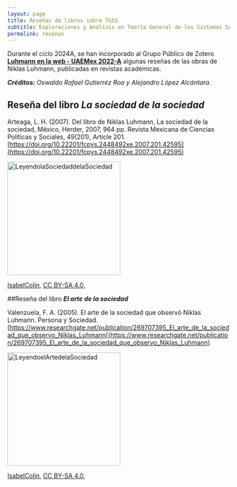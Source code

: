 ```yaml
---
layout: page
title: Reseñas de libros sobre TGSS
subtitle: Exploraciones y Análisis en Teoría General de los Sistemas Sociales
permalink: resenas
---
```


Durante el ciclo 2024A, se han incorporado al Grupo Público de Zotero [**Luhmann en la web - UAEMex 2022-A**](https://www.zotero.org/groups/4695391/luhmann_en_la_web_-_uaemex_2022-a) algunas reseñas de las obras de Niklas Luhmann, publicadas en revistas académicas.

***Créditos:** Oswaldo Rafael Gutierréz Roa y Alejandro López Alcántara.*

## Reseña del libro ***La sociedad de la sociedad***

Arteaga, L. H. (2007). Del libro de Niklas Luhmann, La sociedad de la sociedad, México, Herder, 2007, 964 pp. Revista Mexicana de Ciencias Políticas y Sociales, 49(201), Article 201. [https://doi.org/10.22201/fcpys.2448492xe.2007.201.42595](https://doi.org/10.22201/fcpys.2448492xe.2007.201.42595)

<a title="IsabelColin, CC BY-SA 4.0 &lt;https://creativecommons.org/licenses/by-sa/4.0&gt;, undefined" href="https://commons.wikimedia.org/wiki/File:LeyendolaSociedaddelaSociedad.jpg"><img width="256" alt="LeyendolaSociedaddelaSociedad" src="https://upload.wikimedia.org/wikipedia/commons/thumb/2/26/LeyendolaSociedaddelaSociedad.jpg/256px-LeyendolaSociedaddelaSociedad.jpg?20220611222242"></a>

<a href="https://commons.wikimedia.org/wiki/File:LeyendolaSociedaddelaSociedad.jpg">IsabelColin</a>, <a href="https://creativecommons.org/licenses/by-sa/4.0">CC BY-SA 4.0</a>, 

##Reseña del libro ***El arte de la sociedad***

Valenzuela, F. A. (2005). El arte de la sociedad que observó Niklas Luhmann. Persona y Sociedad. [https://www.researchgate.net/publication/269707395_El_arte_de_la_sociedad_que_observo_Niklas_Luhmann[(https://www.researchgate.net/publication/269707395_El_arte_de_la_sociedad_que_observo_Niklas_Luhmann)

<a title="IsabelColin, CC BY-SA 4.0 &lt;https://creativecommons.org/licenses/by-sa/4.0&gt;, undefined" href="https://commons.wikimedia.org/wiki/File:LeyendoelArtedelaSociedad.jpg"><img width="256" alt="LeyendoelArtedelaSociedad" src="https://upload.wikimedia.org/wikipedia/commons/thumb/3/3b/LeyendoelArtedelaSociedad.jpg/256px-LeyendoelArtedelaSociedad.jpg?20220611222239"></a>

<a href="https://commons.wikimedia.org/wiki/File:LeyendoelArtedelaSociedad.jpg">IsabelColin</a>, <a href="https://creativecommons.org/licenses/by-sa/4.0">CC BY-SA 4.0</a>, 
